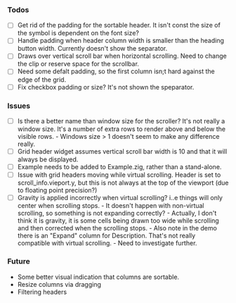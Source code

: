 ### Todos
- [ ] Get rid of the padding for the sortable header. It isn't const the size of the symbol is dependent on the font size?
- [ ] Handle padding when header column width is smaller than the heading button width. Currently doesn't show the separator.
- [ ] Draws over vertical scroll bar when horizontal scrolling. Need to change the clip or reserve space for the scrollbar.
- [ ] Need some defalt padding, so the first column isn;t hard against the edge of the grid.
- [ ] Fix checkbox padding or size? It's not shown the speparator.

### Issues
- [ ] Is there a better name than window size for the scroller? It's not really a window size. It's a number of extra rows to render above and below the visible rows.
        - Windows size > 1 doesn't seem to make any difference really.
- [ ] Grid header widget assumes vertical scroll bar width is 10 and that it will always be displayed. 
- [ ] Example needs to be added to Example.zig, rather than a stand-alone.
- [ ] Issue with grid headers moving while virtual scrolling. Header is set to scroll_info.vieport.y, but this is not always at the top of the viewport (due to floating point precision?)
- [ ] Gravity is applied incorrectly when virtual scrolling? i..e things will only center when scrolling stops.
        - It doesn't happen with non-virtual scrolling, so something is not expanding correctly?
        - Actually, I don't think it is gravity, it is some cells being drawn too wide while scrolling and then corrected when the scrolling stops.
        - Also note in the demo there is an "Expand" column for Description. That's not really compatible with virtual scrolling.
        - Need to investigate further.

### Future
* Some better visual indication that columns are sortable.
* Resize columns via dragging
* Filtering headers

